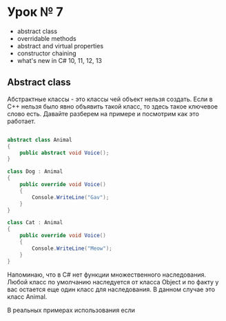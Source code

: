 # Урок № 7
- abstract class
- overridable methods
- abstract and virtual properties
- constructor chaining
- what's new in C# 10, 11, 12, 13

## Abstract class

Абстрактные классы - это классы чей объект нельзя создать. Если в С++ нельзя было явно объявить такой класс, то здесь 
такое ключевое слово есть. Давайте разберем на примере и посмотрим как это работает.

```csharp

abstract class Animal 
{
    public abstract void Voice();
}

class Dog : Animal
{
    public override void Voice()
    {
        Console.WriteLine("Gav");
    }
}

class Cat : Animal
{
    public override void Voice()
    {
        Console.WriteLine("Meow");
    }
}
```

Напоминаю, что в C# нет функции множественного наследования. Любой класс по умолчанию наследуется от класса Object и по
факту у вас остается еще один класс для наследования. В данном случае это класс Animal.

В реальных примерах использования если 